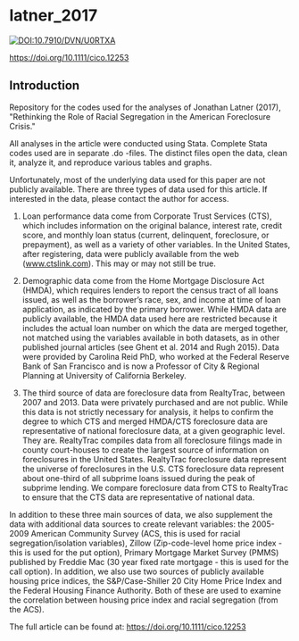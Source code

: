 # latner_2017

[![DOI:10.7910/DVN/U0RTXA](http://img.shields.io/badge/DOI-10.7910/DVN/I8QMVS.425840-B31B1B.svg)](https://doi.org/10.7910/DVN/FYMVDA)

https://doi.org/10.1111/cico.12253

## Introduction

Repository for the codes used for the analyses of Jonathan Latner (2017), "Rethinking the Role of Racial Segregation in the American Foreclosure Crisis."

All analyses in the article were conducted using Stata.  Complete Stata codes used are in separate .do -files.  The distinct files open the data, clean it, analyze it, and reproduce various tables and graphs.

Unfortunately, most of the underlying data used for this paper are not publicly available.  There are three types of data used for this article.  If interested in the data, please contact the author for access.

1) Loan performance data come from Corporate Trust Services (CTS), which includes information on the original balance, interest rate, credit score, and monthly loan status (current, delinquent, foreclosure, or prepayment), as well as a variety of other variables.  In the United States, after registering, data were publicly available from the web (www.ctslink.com).  This may or may not still be true.

2) Demographic data come from the Home Mortgage Disclosure Act (HMDA), which requires lenders to report the census tract of all loans issued, as well as the borrower’s race, sex, and income at time of loan application, as indicated by the primary borrower.  While HMDA data are publicly available, the HMDA data used here are restricted because it includes the actual loan number on which the data are merged together, not matched using the variables available in both datasets, as in other published journal articles (see Ghent et al. 2014 and Rugh 2015).  Data were provided by Carolina Reid PhD, who worked at the Federal Reserve Bank of San Francisco and is now a Professor of City & Regional Planning at University of California Berkeley.

3) The third source of data are foreclosure data from RealtyTrac, between 2007 and 2013.  Data were privately purchased and are not public.  While this data is not strictly necessary for analysis, it helps to confirm the degree to which CTS and merged HMDA/CTS foreclosure data are representative of national foreclosure data, at a given geographic level.  They are.  RealtyTrac compiles data from all foreclosure filings made in county court-houses to create the largest source of information on foreclosures in the United States.  RealtyTrac foreclosure data represent the universe of foreclosures in the U.S.  CTS foreclosure data represent about one-third of all subprime loans issued during the peak of subprime lending.  We compare foreclosure data from CTS to RealtyTrac to ensure that the CTS data are representative of national data.

In addition to these three main sources of data, we also supplement the data with additional data sources to create relevant variables: the 2005-2009 American Community Survey (ACS, this is used for racial segregation/isolation variables), Zillow (Zip-code-level home price index - this is used for the put option), Primary Mortgage Market Survey (PMMS) published by Freddie Mac (30 year fixed rate mortgage - this is used for the call option).  In addition, we also use two sources of publicly available housing price indices, the S&P/Case-Shiller 20 City Home Price Index and the Federal Housing Finance Authority.  Both of these are used to examine the correlation between housing price index and racial segregation (from the ACS).

The full article can be found at: https://doi.org/10.1111/cico.12253
